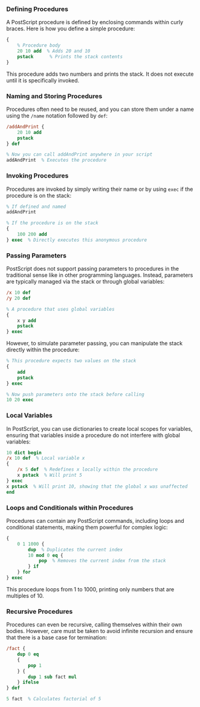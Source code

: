 ### Defining Procedures

A PostScript procedure is defined by enclosing commands within curly braces. Here is how you define a simple procedure:

```postscript
{
    % Procedure body
    20 10 add  % Adds 20 and 10
    pstack      % Prints the stack contents
}
```

This procedure adds two numbers and prints the stack. It does not execute until it is specifically invoked.

### Naming and Storing Procedures

Procedures often need to be reused, and you can store them under a name using the `/name` notation followed by `def`:

```postscript
/addAndPrint {
    20 10 add
    pstack
} def

% Now you can call addAndPrint anywhere in your script
addAndPrint  % Executes the procedure
```

### Invoking Procedures

Procedures are invoked by simply writing their name or by using `exec` if the procedure is on the stack:

```postscript
% If defined and named
addAndPrint

% If the procedure is on the stack
{
    100 200 add
} exec  % Directly executes this anonymous procedure
```

### Passing Parameters

PostScript does not support passing parameters to procedures in the traditional sense like in other programming languages. Instead, parameters are typically managed via the stack or through global variables:

```postscript
/x 10 def
/y 20 def

% A procedure that uses global variables
{
    x y add
    pstack
} exec
```

However, to simulate parameter passing, you can manipulate the stack directly within the procedure:

```postscript
% This procedure expects two values on the stack
{
    add
    pstack
} exec

% Now push parameters onto the stack before calling
10 20 exec
```

### Local Variables

In PostScript, you can use dictionaries to create local scopes for variables, ensuring that variables inside a procedure do not interfere with global variables:

```postscript
10 dict begin
/x 10 def  % Local variable x
{
    /x 5 def  % Redefines x locally within the procedure
    x pstack  % Will print 5
} exec
x pstack  % Will print 10, showing that the global x was unaffected
end
```

### Loops and Conditionals within Procedures

Procedures can contain any PostScript commands, including loops and conditional statements, making them powerful for complex logic:

```postscript
{
    0 1 1000 {
        dup  % Duplicates the current index
        10 mod 0 eq {
            pop  % Removes the current index from the stack
        } if
    } for
} exec
```

This procedure loops from 1 to 1000, printing only numbers that are multiples of 10.

### Recursive Procedures

Procedures can even be recursive, calling themselves within their own bodies. However, care must be taken to avoid infinite recursion and ensure that there is a base case for termination:

```postscript
/fact {
    dup 0 eq
    {
        pop 1
    } {
        dup 1 sub fact mul
    } ifelse
} def

5 fact  % Calculates factorial of 5
```

